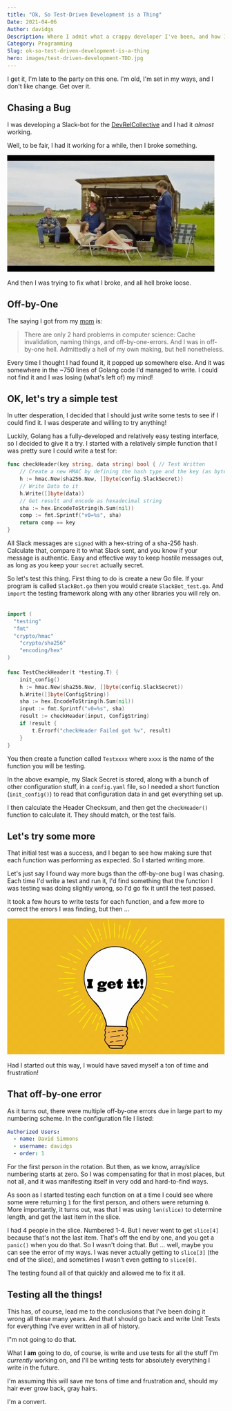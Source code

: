 ```yaml
---
title: "Ok, So Test-Driven Development is a Thing"
Date: 2021-04-06
Author: davidgs
Description: Where I admit what a crappy developer I've been, and how I'm trying to get better. 
Category: Programming
Slug: ok-so-test-driven-development-is-a-thing
hero: images/test-driven-development-TDD.jpg
---
```


I get it, I'm late to the party on this one. I'm old, I'm set in my ways, and I don't like change. Get over it.

## Chasing a Bug
I was developing a Slack-bot for the [DevRelCollective](https://deverelcollective.fun) and I had it _almost_ working.

Well, to be fair, I had it working for a while, then I broke something.

![Letterkenny To Be Fair animated gif](images/fair.gif)

And then I was trying to fix what I broke, and all hell broke loose.

## Off-by-One
The saying I got from my [mom](https://www.researchgate.net/scientific-contributions/Margaret-L-Simmons-34878680) is:
> There are only 2 hard problems in computer science: Cache invalidation, naming things, and off-by-one-errors.
And I was in off-by-one hell. Admittedly a hell of my own making, but hell nonetheless.

Every time I thought I had found it, it popped up somewhere else. And it was somewhere in the ~750 lines of Golang code I'd managed to write. I could not find it and I was losing (what's left of) my mind!

## OK, let's try a simple test
In utter desperation, I decided that I should just write some tests to see if I could find it. I was desperate and willing to try anything!

Luckily, Golang has a fully-developed and relatively easy testing interface, so I decided to give it a try. I started with a relatively simple function that I was pretty sure I could write a test for:

```go
func checkHeader(key string, data string) bool { // Test Written
	// Create a new HMAC by defining the hash type and the key (as byte array)
	h := hmac.New(sha256.New, []byte(config.SlackSecret))
	// Write Data to it
	h.Write([]byte(data))
	// Get result and encode as hexadecimal string
	sha := hex.EncodeToString(h.Sum(nil))
	comp := fmt.Sprintf("v0=%s", sha)
	return comp == key
}
```
All Slack messages are `signed` with a hex-string of a sha-256 hash. Calculate that, compare it to what Slack sent, and you know if your message is authentic. Easy and effective way to keep hostile messages out, as long as you keep your `secret` actually secret.

So let's test this thing. First thing to do is create a new Go file. If your program is called `SlackBot.go` then you would create `SlackBot_test.go`. And `import` the testing framework along with any other libraries you will rely on.

```go

import (
  "testing"
  "fmt"
  "crypto/hmac"
	"crypto/sha256"
	"encoding/hex"
)

func TestCheckHeader(t *testing.T) {
	init_config()
	h := hmac.New(sha256.New, []byte(config.SlackSecret))
	h.Write([]byte(ConfigString))
	sha := hex.EncodeToString(h.Sum(nil))
	input := fmt.Sprintf("v0=%s", sha)
	result := checkHeader(input, ConfigString)
	if !result {
		t.Errorf("checkHeader Failed got %v", result)
	}
}
```
You then create a function called `Testxxxx` where `xxxx` is the name of the function you will be testing.

In the above example, my Slack Secret is stored, along with a bunch of other configuration stuff, in a `config.yaml` file, so I needed a short function (`init_config()`) to read that configuration data in and get everything set up.

I then calculate the Header Checksum, and then get the `checkHeader()` function to calculate it. They should match, or the test fails.

## Let's try some more
That initial test was a success, and I began to see how making sure that each function was performing as expected. So I started writing more.

Let's just say I found way more bugs than the off-by-one bug I was chasing. Each time I'd write a test and run it, I'd find something that the function I was testing was doing slightly wrong, so I'd go fix it until the test passed.

It took a few hours to write tests for each function, and a few more to correct the errors I was finding, but then ...

![An Aha moment with a light bulb going off](images/Aha.jpg)

Had I started out this way, I would have saved myself a ton of time and frustration!

## That off-by-one error
As it turns out, there were multiple off-by-one errors due in large part to my numbering scheme. In the configuration file I listed:

```yaml
Authorized Users:
  - name: David Simmons
  - username: davidgs
  - order: 1
```
For the first person in the rotation. But then, as we know, array/slice numbering starts at zero. So I was compensating for that in most places, but not all, and it was manifesting itself in very odd and hard-to-find ways.

As soon as I started testing each function on at a time I could see where some were returning `1` for the first person, and others were returning `0`. More importantly, it turns out, was that I was using `len(slice)` to determine length, and get the last item in the slice.

I had 4 people in the slice. Numbered 1-4. But I never went to get `slice[4]` because that's not the last item. That's off the end by one, and you get a `panic()` when you do that. So I wasn't doing that. But ... well, maybe you can see the error of my ways. I was never actually getting to `slice[3]` (the end of the slice), and sometimes I wasn't even getting to `slice[0]`.

The testing found all of that quickly and allowed me to fix it all.

## Testing all the things!
This has, of course, lead me to the conclusions that I've been doing it wrong all these many years. And that I should go back and write Unit Tests for everything I've ever written in all of history.

I"m not going to do that.

What I **am** going to do, of course, is write and use tests for all the stuff I'm *currently* working on, and I'll be writing tests for absolutely everything I write in the future.

I'm assuming this will save me tons of time and frustration and, should my hair ever grow back, gray hairs.

I'm a convert.
